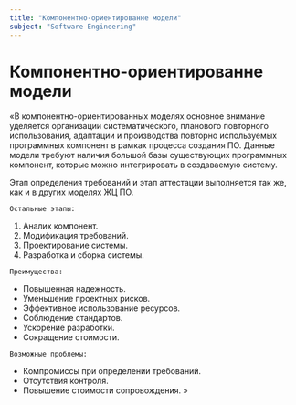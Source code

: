 ```yaml
---
title: "Компонентно-ориентированне модели"
subject: "Software Engineering"
---
```


# Компонентно-ориентированне модели

«В компонентно-ориентированных моделях основное внимание уделяется организации систематического, планового повторного использования, адаптации и производства повторно используемых программных компонент в рамках процесса создания ПО. Данные модели требуют наличия большой базы существующих программных компонент, которые можно интегрировать в создаваемую систему.

Этап определения требований и этап аттестации выполняется так же, как и в других моделях ЖЦ ПО. 

`Остальные этапы:`

1. Аналих компонент.
2. Модификация требований.
3. Проектирование системы.
4. Разработка и сборка системы.

`Преимущества:`

- Повышенная надежность.
- Уменьшение проектных рисков.
- Эффективное использование ресурсов.
- Соблюдение стандартов.
- Ускорение разработки.
- Сокращение стоимости.

`Возможные проблемы:`

- Компромиссы при определении требований.
- Отсутствия контроля.
- Повышение стоимости сопровождения.
»